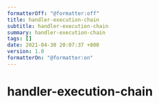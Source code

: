 ```yaml
---
formatterOff: "@formatter:off"
title: handler-execution-chain 
subtitle: handler-execution-chain 
summary: handler-execution-chain 
tags: [] 
date: 2021-04-30 20:07:37 +800 
version: 1.0
formatterOn: "@formatter:on"
---
```


# handler-execution-chain